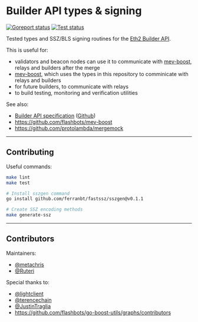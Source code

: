 # Builder API types & signing

[![Goreport status](https://goreportcard.com/badge/github.com/flashbots/go-boost-utils)](https://goreportcard.com/report/github.com/flashbots/go-boost-utils)
[![Test status](https://github.com/flashbots/go-boost-utils/workflows/Checks/badge.svg)](https://github.com/flashbots/go-boost-utils/actions?query=workflow%3A%22Checks%22)

Tested types and SSZ/BLS signing routines for the [Eth2 Builder API](https://ethereum.github.io/builder-specs/).

This is useful for:

* validators and beacon nodes can use it to communicate with [mev-boost](https://github.com/flashbots/mev-boost), relays and builders after the merge
* [mev-boost](https://github.com/flashbots/mev-boost), which uses the types in this repository to comminicate with relays and builders
* for future builders, to communicate with relays
* to build testing, monitoring and verification utilities

See also:

* [Builder API specification](https://ethereum.github.io/builder-specs/) ([Github](https://github.com/ethereum/builder-specs))
* https://github.com/flashbots/mev-boost
* https://github.com/protolambda/mergemock

---


## Contributing

Useful commands:

```bash
make lint
make test

# Install sszgen command
go install github.com/ferranbt/fastssz/sszgen@v0.1.1

# Create SSZ encoding methods
make generate-ssz
```

---

## Contributors

Maintainers:

* [@metachris](https://twitter.com/metachris)
* [@Ruteri](https://twitter.com/mmrosum)

Special thanks to:

* [@lightclient](https://twitter.com/lightclients)
* [@terencechain](https://twitter.com/terencechain)
* [@JustinTraglia](https://twitter.com/JustinTraglia)
* https://github.com/flashbots/go-boost-utils/graphs/contributors
